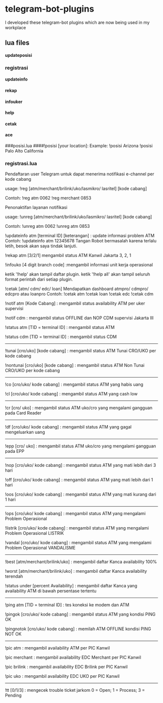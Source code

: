 # telegram-bot-plugins
I developed these telegram-bot plugins which are now being used in my workplace

## lua files
#### updateposisi
### registrasi
#### updateinfo
#### rekap
#### infouker
#### help
#### cetak
#### ace


###posisi.lua
####!posisi [your location]:
Example:
!posisi Arizona
!posisi Palo Alto California

### registrasi.lua
Pendaftaran user Telegram untuk dapat menerima notifikasi e-channel per kode cabang

usage:
!reg [atm/merchant/brilink/uko/lasmikro/ lasritel] [kode cabang]

Contoh:
!reg atm 0062
!reg merchant 0853


Penonaktifan layanan notifikasi

usage:
!unreg [atm/merchant/brilink/uko/lasmikro/ lasritel] [kode cabang]

Contoh:
!unreg atm 0062
!unreg atm 0853

!updateinfo atm [terminal ID] [keterangan]
: update informasi problem ATM
Contoh:
!updateinfo atm 12345678 Tangan Robot bermasalah karena terlalu letih, besok akan saya tindak lanjuti.

!rekap atm [3/2/1]
mengambil status ATM Kanwil Jakarta 3, 2, 1

!infouko [4 digit branch code]
:mengambil informasi unit kerja operasional

ketik '!help' akan tampil daftar plugin.
ketik '!help all' akan tampil seluruh format perintah dari setiap plugin.

!cetak [atm/ cdm/ edc/ loan]
Mendapatkan dashboard atmpro/ cdmpro/ edcpro atau loanpro
Contoh:
!cetak atm
!cetak loan
!cetak edc
!cetak cdm

!notif atm [Kode Cabang]
: mengambil status availability ATM
 per uker supervisi

!notif cdm
: mengambil status OFFLINE dan NOP CDM
 supervisi Jakarta III

!status atm [TID = terminal ID]
: mengambil status ATM

!status cdm [TID = terminal ID]
: mengambil status CDM

------------------------

!tunai [cro/uko] [kode cabang]
: mengambil status ATM Tunai CRO/UKO
 per kode cabang

!nontunai [cro/uko] [kode cabang]
: mengambil status ATM Non Tunai CRO/UKO
 per kode cabang

------------------------

!co [cro/uko/ kode cabang]
: mengambil status ATM
 yang habis uang

!cl [cro/uko/ kode cabang]
: mengambil status ATM
 yang cash low

------------------------

!cr [cro/ uko]
: mengambil status ATM uko/cro
 yang mengalami gangguan pada Card Reader

------------------------

!df [cro/uko/ kode cabang]
: mengambil status ATM
 yang gagal mengeluarkan uang

------------------------

!epp [cro/ uko]
: mengambil status ATM uko/cro
 yang mengalami gangguan pada EPP

------------------------

!nop [cro/uko/ kode cabang]
: mengambil status ATM
 yang mati lebih dari 3 hari

!off [cro/uko/ kode cabang]
: mengambil status ATM yang mati lebih dari 1 hari

!oos [cro/uko/ kode cabang]
: mengambil status ATM
 yang mati kurang dari 1 hari

------------------------

!ops [cro/uko/ kode cabang]
: mengambil status ATM
 yang mengalami Problem Operasional

!listrik [cro/uko/ kode cabang]
: mengambil status ATM
 yang mengalami Problem Operasional LISTRIK

!vandal [cro/uko/ kode cabang]
: mengambil status ATM
 yang mengalami Problem Operasional VANDALISME

------------------------

!best [atm/merchant/brilink/uko]
: mengambil daftar Kanca availability 100%

!worst [atm/merchant/brilink/uko]
: mengambil daftar Kanca availability terendah

!status under [percent Availability]
: mengambil daftar Kanca yang availability ATM di bawah persentase tertentu

------------------------

!ping atm [TID = terminal ID]
: tes koneksi ke modem dan ATM

!pingok [cro/uko/ kode cabang]
: mengambil status ATM
 yang kondisi PING OK

!pingnotok [cro/uko/ kode cabang]
: memilah ATM OFFLINE
 kondisi PING NOT OK

------------------------

!pic atm
: mengambil availability ATM per PIC Kanwil

!pic merchant
: mengambil availability EDC Merchant per PIC Kanwil

!pic brilink
: mengambil availability EDC Brilink per PIC Kanwil

!pic uko
: mengambil availability EDC UKO per PIC Kanwil

------------------------

!tt [0/1/3]
: mengecek trouble ticket jarkom
0 = Open; 1 = Process; 3 = Pending
